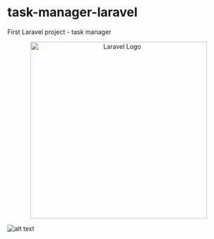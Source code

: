 # task-manager-laravel
First Laravel project - task manager

<p align="center"><a href="https://laravel.com" target="_blank"><img src="https://raw.githubusercontent.com/laravel/art/master/logo-lockup/5%20SVG/2%20CMYK/1%20Full%20Color/laravel-logolockup-cmyk-red.svg" width="400" alt="Laravel Logo"></a></p>

![alt text]([https://github.com/khobbi/task-manager-laravel/blob/master/2.864b230.png]?raw=true)
